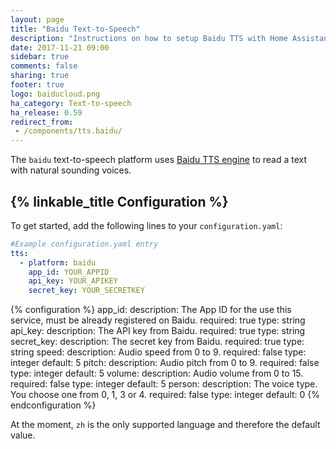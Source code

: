 ```yaml
---
layout: page
title: "Baidu Text-to-Speech"
description: "Instructions on how to setup Baidu TTS with Home Assistant."
date: 2017-11-21 09:00
sidebar: true
comments: false
sharing: true
footer: true
logo: baiducloud.png
ha_category: Text-to-speech
ha_release: 0.59
redirect_from:
 - /components/tts.baidu/
---
```


The `baidu` text-to-speech platform uses [Baidu TTS engine](https://cloud.baidu.com/product/speech/tts) to read a text with natural sounding voices.

## {% linkable_title Configuration %}

To get started, add the following lines to your `configuration.yaml`:

```yaml
#Example configuration.yaml entry
tts:
  - platform: baidu
    app_id: YOUR_APPID
    api_key: YOUR_APIKEY
    secret_key: YOUR_SECRETKEY
```

{% configuration %}
app_id:
  description: The App ID for the use this service, must be already registered on Baidu.
  required: true
  type: string
api_key:
  description: The API key from Baidu.
  required: true
  type: string
secret_key:
  description: The secret key from Baidu.
  required: true
  type: string
speed:
  description: Audio speed from 0 to 9.
  required: false
  type: integer
  default: 5
pitch:
  description: Audio pitch from 0 to 9.
  required: false
  type: integer
  default: 5
volume:
  description: Audio volume from 0 to 15.
  required: false
  type: integer
  default: 5
person:
  description: The voice type. You choose one from 0, 1, 3 or 4.
  required: false
  type: integer
  default: 0
{% endconfiguration %}

At the moment, `zh` is the only supported language and therefore the default value.
